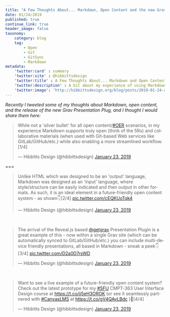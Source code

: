```yaml
---
title: "A Few Thoughts About... Markdown, Open Content and the new Grav Presentation Plugin"
date: 01/24/2019
published: true
continue_link: true
header_image: false
taxonomy:
    category: blog
    tag:
        - Open
        - Git
        - GitSync
        - Markdown
metadata:
    'twitter:card' : summary
    'twitter:site' : @hibbittsdesign
    'twitter:title' : A Few Thoughts About... Markdown and Open Content
    'twitter:description' : A bit about my experience of using Markdown, open content, and the release of the new Grav Presentation Plug.
    'twitter:image': 'http://hibbittsdesign.org/blog/posts/2019-01-24-a-few-thoughts-about-markdown-open-content-and-the-new-grav-presentation-plugin/markdown-git-workflow.png'
---
```


_Recently I tweeted some of my thoughts about Markdown, open content, and the release of the new Grav Presentation Plug, and I thought I would share them here:_

<blockquote class="twitter-tweet" data-lang="en"><p lang="en" dir="ltr">While not a &#39;silver bullet&#39; for all open content/<a href="https://twitter.com/hashtag/OER?src=hash&amp;ref_src=twsrc%5Etfw">#OER</a> scenarios, in my experience Markdown supports truly open (think of the 5Rs) and collaborative materials (when used with Git-based Web services like GitLab/GitHub/etc.) while also enabling a more streamlined workflow. [1/4]</p>&mdash; Hibbitts Design (@hibbittsdesign) <a href="https://twitter.com/hibbittsdesign/status/1088136460530679808?ref_src=twsrc%5Etfw">January 23, 2019</a></blockquote>
<script async src="https://platform.twitter.com/widgets.js" charset="utf-8"></script>


===

<blockquote class="twitter-tweet" data-conversation="none" data-lang="en"><p lang="en" dir="ltr">Unlike HTML which was designed to be an &#39;output&#39; language, Markdown was designed as an &#39;input&#39; language, where style/structure can be easily indicated and then output in other formats. As such, it is an ideal element in a future-friendly open content system - as shown👇[2/4] <a href="https://t.co/cEQKUoTqk4">pic.twitter.com/cEQKUoTqk4</a></p>&mdash; Hibbitts Design (@hibbittsdesign) <a href="https://twitter.com/hibbittsdesign/status/1088136606551179264?ref_src=twsrc%5Etfw">January 23, 2019</a></blockquote>
<script async src="https://platform.twitter.com/widgets.js" charset="utf-8"></script>


<br>

<blockquote class="twitter-tweet" data-conversation="none" data-lang="en"><p lang="en" dir="ltr">The arrival of the Reveal.js based <a href="https://twitter.com/getgrav?ref_src=twsrc%5Etfw">@getgrav</a> Presentation Plugin is a great example of this - now within a single Grav site (which can be automatically synced to GitLab/GitHub/etc.) you can include multi-device friendly presentations, all based in Markdown - sneak a peek👇[3/4] <a href="https://t.co/D2a0D7rsWD">pic.twitter.com/D2a0D7rsWD</a></p>&mdash; Hibbitts Design (@hibbittsdesign) <a href="https://twitter.com/hibbittsdesign/status/1088136806661382144?ref_src=twsrc%5Etfw">January 23, 2019</a></blockquote>
<script async src="https://platform.twitter.com/widgets.js" charset="utf-8"></script>

<br>

<blockquote class="twitter-tweet" data-conversation="none" data-lang="en"><p lang="en" dir="ltr">Want to see a live example of a future-friendly open content system? Check out the latest prototype for my <a href="https://twitter.com/hashtag/SFU?src=hash&amp;ref_src=twsrc%5Etfw">#SFU</a> CMPT-363 User Interface Design course at <a href="https://t.co/jj5eH3OROK">https://t.co/jj5eH3OROK</a> (or see it seamlessly partnered with <a href="https://twitter.com/hashtag/CanvasLMS?src=hash&amp;ref_src=twsrc%5Etfw">#CanvasLMS</a> at <a href="https://t.co/gV4QAvLBdc">https://t.co/gV4QAvLBdc</a> )🚀[4/4]</p>&mdash; Hibbitts Design (@hibbittsdesign) <a href="https://twitter.com/hibbittsdesign/status/1088137512013357056?ref_src=twsrc%5Etfw">January 23, 2019</a></blockquote>
<script async src="https://platform.twitter.com/widgets.js" charset="utf-8"></script>
